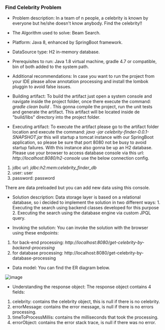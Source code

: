 ### **Find Celebrity Problem**

- Problem description:
In a team of n people, a celebrity is known by everyone but he/she doesn't know anybody. Find the celebrity!!

- The Algorithm used to solve: Beam Search.

- Platform: Java 8, enhanced by SpringBoot framework.

- DataSource type: H2 in-memory database.

- Prerequisites to run:
Java 1.8 virtual machine, gradle 4.7 or compatible, bin of both added to the system path.

- Additional recommendations:
In case you want to run the project from your IDE please allow annotation processing and install the lombok pluggin to avoid false issues.

- Building artifact: 
To build the artifact just open a system console and navigate inside the project folder, once there execute the command: *gradle clean build*  . This gonna compile the project, run the unit tests and generate the artifact. This artifact will be located inside de "build/libs" directory into the project folder.

- Executing artifact:
To execute the artifact please go to the artifact folder location and execute the command: *java -jar celebrity-finder-0.0.1-SNAPSHOT.jar* this will startup a tomcat instance with our SpringBoot application, so please be sure that port 8080 not be busy to avoid startup failures. With this instance also gonna be up an H2 database. Please use your browser to access database console via this url: *http://localhost:8080/h2-console* use the below connection config.
1. jdbc url: *jdbc:h2:mem:celebrity_finder_db* 
2. user: user
3. password: password

There are data preloaded but you can add new data using this console.

- Solution description: 
Data storage layer is based on a relational database, so i decided to implement the solution in two different ways: 1. Executing the search using backend classes developed for this purpose 2. Executing the search using the database engine via custom JPQL query.

- Invoking the solution:
You can invoke the solution with the browser using these endpoints:

1. for back-end processing: *http://localhost:8080/get-celebrity-by-backend-processing*
2. for database processing: http://localhost:8080/get-celebrity-by-database-processing

- Data model:
You can find the ER diagram below.


![image](https://user-images.githubusercontent.com/12778024/61179057-592dfa00-a5c0-11e9-99d6-62e3e861b0cc.png)

- Understanding the response object:
The response object contains 4 fields:
1. celebrity: contains the celebrity object, this is null if there is no celebrity.
2. errorMessage: contains the error message, is null if there is no errors processing.
3. timeToProcessMillis: contains the milliseconds that took the processing. 
4. errorObject: contains the error stack trace, is null if there was no error.
